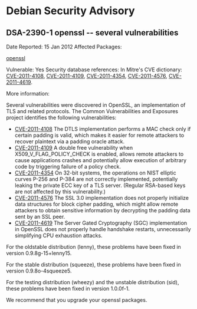 
Debian Security Advisory
========================


DSA-2390-1 openssl -- several vulnerabilities
---------------------------------------------



Date Reported:
15 Jan 2012
Affected Packages:

[openssl](https://packages.debian.org/src:openssl)

Vulnerable:
Yes
Security database references:
In Mitre's CVE dictionary: [CVE-2011-4108](https://security-tracker.debian.org/tracker/CVE-2011-4108), [CVE-2011-4109](https://security-tracker.debian.org/tracker/CVE-2011-4109), [CVE-2011-4354](https://security-tracker.debian.org/tracker/CVE-2011-4354), [CVE-2011-4576](https://security-tracker.debian.org/tracker/CVE-2011-4576), [CVE-2011-4619](https://security-tracker.debian.org/tracker/CVE-2011-4619).  

More information:

Several vulnerabilities were discovered in OpenSSL, an implementation
of TLS and related protocols. The Common Vulnerabilities and
Exposures project identifies the following vulnerabilities:


* [CVE-2011-4108](https://security-tracker.debian.org/tracker/CVE-2011-4108)
The DTLS implementation performs a MAC check only if certain
 padding is valid, which makes it easier for remote attackers
 to recover plaintext via a padding oracle attack.
* [CVE-2011-4109](https://security-tracker.debian.org/tracker/CVE-2011-4109)
A double free vulnerability when X509\_V\_FLAG\_POLICY\_CHECK is
 enabled, allows remote attackers to cause applications crashes
 and potentially allow execution of arbitrary code by
 triggering failure of a policy check.
* [CVE-2011-4354](https://security-tracker.debian.org/tracker/CVE-2011-4354)
On 32-bit systems, the operations on NIST elliptic curves
 P-256 and P-384 are not correctly implemented, potentially
 leaking the private ECC key of a TLS server. (Regular
 RSA-based keys are not affected by this vulnerability.)
* [CVE-2011-4576](https://security-tracker.debian.org/tracker/CVE-2011-4576)
The SSL 3.0 implementation does not properly initialize data
 structures for block cipher padding, which might allow remote
 attackers to obtain sensitive information by decrypting the
 padding data sent by an SSL peer.
* [CVE-2011-4619](https://security-tracker.debian.org/tracker/CVE-2011-4619)
The Server Gated Cryptography (SGC) implementation in OpenSSL
 does not properly handle handshake restarts, unnecessarily
 simplifying CPU exhaustion attacks.


For the oldstable distribution (lenny), these problems have been fixed
in version 0.9.8g-15+lenny15.


For the stable distribution (squeeze), these problems have been fixed
in version 0.9.8o-4squeeze5.


For the testing distribution (wheezy) and the unstable distribution
(sid), these problems have been fixed in version 1.0.0f-1.


We recommend that you upgrade your openssl packages.





